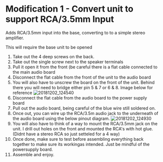 # Modification 1 - Convert unit to support RCA/3.5mm Input 
Adds RCA/3.5mm input into the base, converting to to a simple stereo amplifier.

This will require the base unit to be opened

1. Take out the 4 deep screws on the back.
2. Take out the single screw next to the speaker terminals
3. Pull it open it from the front (be careful there is a flat cable connected to the main audio board
4. Disconnect the flat cable from the front of the unit to the audio board
5. You will also have to unscrew the board on the front of the unit. Behind there you will need to bridge either pin 5 & 7 or 6 & 8. Image below for reference
 ![20181202_124540](https://github.com/azzajess/Panasonic-SH-FX60-Modifications/assets/40465008/ae91a22f-6dff-4fdd-9afd-eefd68736845)
6. Disconnect the flat cable from the audio board to the power supply board
7. Pull out the audio board, being careful of the blue wire still soldered on.
8. Once out, you can wire up the RCA/3.5m audio jack to the underneath of the audio board using the below pinout diagram.
![20181202_124930](https://github.com/azzajess/Panasonic-SH-FX60-Modifications/assets/40465008/93ae4ed5-4f90-48b8-8600-c98a9a7ee070)
9. You will also have to think of a way to mount the RCA/3.5mm jack on the unit. I drill out holes on the front and mounted the RCA's with hot glue. (Didnt have a stereo RCA so just setteled for a 4 way)
10. Once done, make sure to test before assembling everything back together to make sure its workingas intended. Just be mindful of the powersupply board.
11. Assemble and enjoy.

